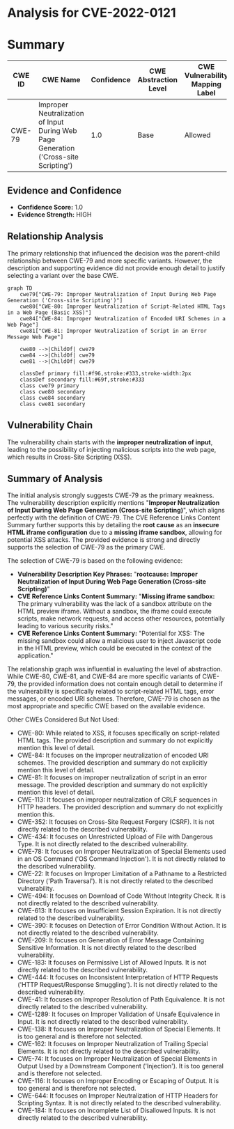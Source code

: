# Analysis for CVE-2022-0121

# Summary
| CWE ID | CWE Name | Confidence | CWE Abstraction Level | CWE Vulnerability Mapping Label | CWE-Vulnerability Mapping Notes |
|---|---|---|---|---|---|
| CWE-79 | Improper Neutralization of Input During Web Page Generation ('Cross-site Scripting') | 1.0 | Base | Allowed | Primary CWE |

## Evidence and Confidence

*   **Confidence Score:** 1.0
*   **Evidence Strength:** HIGH

## Relationship Analysis
The primary relationship that influenced the decision was the parent-child relationship between CWE-79 and more specific variants. However, the description and supporting evidence did not provide enough detail to justify selecting a variant over the base CWE.

```mermaid
graph TD
    cwe79["CWE-79: Improper Neutralization of Input During Web Page Generation ('Cross-site Scripting')"]
    cwe80["CWE-80: Improper Neutralization of Script-Related HTML Tags in a Web Page (Basic XSS)"]
    cwe84["CWE-84: Improper Neutralization of Encoded URI Schemes in a Web Page"]
    cwe81["CWE-81: Improper Neutralization of Script in an Error Message Web Page"]

    cwe80 -->|ChildOf| cwe79
    cwe84 -->|ChildOf| cwe79
    cwe81 -->|ChildOf| cwe79

    classDef primary fill:#f96,stroke:#333,stroke-width:2px
    classDef secondary fill:#69f,stroke:#333
    class cwe79 primary
    class cwe80 secondary
    class cwe84 secondary
    class cwe81 secondary
```

## Vulnerability Chain
The vulnerability chain starts with the **improper neutralization of input**, leading to the possibility of injecting malicious scripts into the web page, which results in Cross-Site Scripting (XSS).

## Summary of Analysis
The initial analysis strongly suggests CWE-79 as the primary weakness. The vulnerability description explicitly mentions "**Improper Neutralization of Input During Web Page Generation (Cross-site Scripting)**", which aligns perfectly with the definition of CWE-79. The CVE Reference Links Content Summary further supports this by detailing the **root cause** as an **insecure HTML iframe configuration** due to a **missing iframe sandbox**, allowing for potential XSS attacks. The provided evidence is strong and directly supports the selection of CWE-79 as the primary CWE.

The selection of CWE-79 is based on the following evidence:

*   **Vulnerability Description Key Phrases:** "**rootcause:** **Improper Neutralization of Input During Web Page Generation (Cross-site Scripting)**"
*   **CVE Reference Links Content Summary:** "**Missing iframe sandbox:** The primary vulnerability was the lack of a sandbox attribute on the HTML preview iframe. Without a sandbox, the iframe could execute scripts, make network requests, and access other resources, potentially leading to various security risks."
*   **CVE Reference Links Content Summary:** "Potential for XSS: The missing sandbox could allow a malicious user to inject Javascript code in the HTML preview, which could be executed in the context of the application."

The relationship graph was influential in evaluating the level of abstraction. While CWE-80, CWE-81, and CWE-84 are more specific variants of CWE-79, the provided information does not contain enough detail to determine if the vulnerability is specifically related to script-related HTML tags, error messages, or encoded URI schemes. Therefore, CWE-79 is chosen as the most appropriate and specific CWE based on the available evidence.

Other CWEs Considered But Not Used:

*   CWE-80: While related to XSS, it focuses specifically on script-related HTML tags. The provided description and summary do not explicitly mention this level of detail.
*   CWE-84: It focuses on the improper neutralization of encoded URI schemes. The provided description and summary do not explicitly mention this level of detail.
*   CWE-81: It focuses on improper neutralization of script in an error message. The provided description and summary do not explicitly mention this level of detail.
*   CWE-113: It focuses on improper neutralization of CRLF sequences in HTTP headers. The provided description and summary do not explicitly mention this.
*   CWE-352: It focuses on Cross-Site Request Forgery (CSRF). It is not directly related to the described vulnerability.
*   CWE-434: It focuses on Unrestricted Upload of File with Dangerous Type. It is not directly related to the described vulnerability.
*   CWE-78: It focuses on Improper Neutralization of Special Elements used in an OS Command ('OS Command Injection'). It is not directly related to the described vulnerability.
*   CWE-22: It focuses on Improper Limitation of a Pathname to a Restricted Directory ('Path Traversal'). It is not directly related to the described vulnerability.
*   CWE-494: It focuses on Download of Code Without Integrity Check. It is not directly related to the described vulnerability.
*   CWE-613: It focuses on Insufficient Session Expiration. It is not directly related to the described vulnerability.
*   CWE-390: It focuses on Detection of Error Condition Without Action. It is not directly related to the described vulnerability.
*   CWE-209: It focuses on Generation of Error Message Containing Sensitive Information. It is not directly related to the described vulnerability.
*   CWE-183: It focuses on Permissive List of Allowed Inputs. It is not directly related to the described vulnerability.
*   CWE-444: It focuses on Inconsistent Interpretation of HTTP Requests ('HTTP Request/Response Smuggling'). It is not directly related to the described vulnerability.
*   CWE-41: It focuses on Improper Resolution of Path Equivalence. It is not directly related to the described vulnerability.
*   CWE-1289: It focuses on Improper Validation of Unsafe Equivalence in Input. It is not directly related to the described vulnerability.
*   CWE-138: It focuses on Improper Neutralization of Special Elements. It is too general and is therefore not selected.
*   CWE-162: It focuses on Improper Neutralization of Trailing Special Elements. It is not directly related to the described vulnerability.
*   CWE-74: It focuses on Improper Neutralization of Special Elements in Output Used by a Downstream Component ('Injection'). It is too general and is therefore not selected.
*   CWE-116: It focuses on Improper Encoding or Escaping of Output. It is too general and is therefore not selected.
*   CWE-644: It focuses on Improper Neutralization of HTTP Headers for Scripting Syntax. It is not directly related to the described vulnerability.
*   CWE-184: It focuses on Incomplete List of Disallowed Inputs. It is not directly related to the described vulnerability.